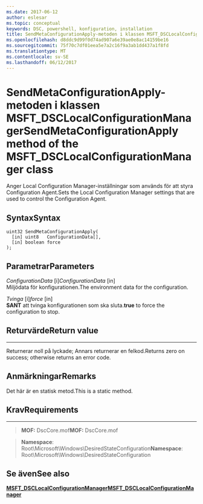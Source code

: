 ```yaml
---
ms.date: 2017-06-12
author: eslesar
ms.topic: conceptual
keywords: DSC, powershell, konfiguration, installation
title: SendMetaConfigurationApply-metoden i klassen MSFT_DSCLocalConfigurationManager
ms.openlocfilehash: d8ddc9d99f0d74ad907a6e39ae0e8ac14159be16
ms.sourcegitcommit: 75f70c7df01eea5e7a2c16f9a3ab1dd437a1f8fd
ms.translationtype: MT
ms.contentlocale: sv-SE
ms.lasthandoff: 06/12/2017
---
```

# <a name="sendmetaconfigurationapply-method-of-the-msftdsclocalconfigurationmanager-class"></a><span data-ttu-id="1fdf3-103">SendMetaConfigurationApply-metoden i klassen MSFT_DSCLocalConfigurationManager</span><span class="sxs-lookup"><span data-stu-id="1fdf3-103">SendMetaConfigurationApply method of the MSFT_DSCLocalConfigurationManager class</span></span>

<span data-ttu-id="1fdf3-104">Anger Local Configuration Manager-inställningar som används för att styra Configuration Agent.</span><span class="sxs-lookup"><span data-stu-id="1fdf3-104">Sets the Local Configuration Manager settings that are used to control the Configuration Agent.</span></span>

<a name="syntax"></a><span data-ttu-id="1fdf3-105">Syntax</span><span class="sxs-lookup"><span data-stu-id="1fdf3-105">Syntax</span></span>
------

```mof
uint32 SendMetaConfigurationApply(
  [in] uint8   ConfigurationData[],
  [in] boolean force
);
```

<a name="parameters"></a><span data-ttu-id="1fdf3-106">Parametrar</span><span class="sxs-lookup"><span data-stu-id="1fdf3-106">Parameters</span></span>
----------

<span data-ttu-id="1fdf3-107">*ConfigurationData* \[i\]</span><span class="sxs-lookup"><span data-stu-id="1fdf3-107">*ConfigurationData* \[in\]</span></span>  
<span data-ttu-id="1fdf3-108">Miljödata för konfigurationen.</span><span class="sxs-lookup"><span data-stu-id="1fdf3-108">The environment data for the configuration.</span></span>

<span data-ttu-id="1fdf3-109">*Tvinga* \[i\]</span><span class="sxs-lookup"><span data-stu-id="1fdf3-109">*force* \[in\]</span></span>  
<span data-ttu-id="1fdf3-110">**SANT** att tvinga konfigurationen som ska sluta.</span><span class="sxs-lookup"><span data-stu-id="1fdf3-110">**true** to force the configuration to stop.</span></span>

## <a name="return-value"></a><span data-ttu-id="1fdf3-111">Returvärde</span><span class="sxs-lookup"><span data-stu-id="1fdf3-111">Return value</span></span>
------------

<span data-ttu-id="1fdf3-112">Returnerar noll på lyckade; Annars returnerar en felkod.</span><span class="sxs-lookup"><span data-stu-id="1fdf3-112">Returns zero on success; otherwise returns an error code.</span></span>

## <a name="remarks"></a><span data-ttu-id="1fdf3-113">Anmärkningar</span><span class="sxs-lookup"><span data-stu-id="1fdf3-113">Remarks</span></span>

<span data-ttu-id="1fdf3-114">Det här är en statisk metod.</span><span class="sxs-lookup"><span data-stu-id="1fdf3-114">This is a static method.</span></span>

## <a name="requirements"></a><span data-ttu-id="1fdf3-115">Krav</span><span class="sxs-lookup"><span data-stu-id="1fdf3-115">Requirements</span></span>
------------
><span data-ttu-id="1fdf3-116">**MOF:** DscCore.mof</span><span class="sxs-lookup"><span data-stu-id="1fdf3-116">**MOF:** DscCore.mof</span></span>

><span data-ttu-id="1fdf3-117">**Namespace**: Root\Microsoft\Windows\DesiredStateConfiguration</span><span class="sxs-lookup"><span data-stu-id="1fdf3-117">**Namespace**: Root\Microsoft\Windows\DesiredStateConfiguration</span></span>


## <a name="see-also"></a><span data-ttu-id="1fdf3-118">Se även</span><span class="sxs-lookup"><span data-stu-id="1fdf3-118">See also</span></span>


[<span data-ttu-id="1fdf3-119">**MSFT_DSCLocalConfigurationManager**</span><span class="sxs-lookup"><span data-stu-id="1fdf3-119">**MSFT_DSCLocalConfigurationManager**</span></span>](msft-dsclocalconfigurationmanager.md)


 

 



